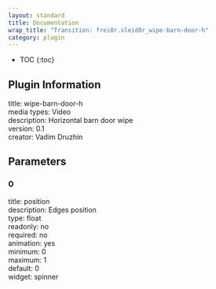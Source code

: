 ```yaml
---
layout: standard
title: Documentation
wrap_title: "Transition: frei0r.sleid0r_wipe-barn-door-h"
category: plugin
---
```

* TOC
{:toc}

## Plugin Information

title: wipe-barn-door-h  
media types:
Video  
description: Horizontal barn door wipe  
version: 0.1  
creator: Vadim Druzhin  

## Parameters

### 0

title: position    
description:
Edges position  
type: float  
readonly: no  
required: no  
animation: yes  
minimum: 0  
maximum: 1  
default: 0  
widget: spinner  

